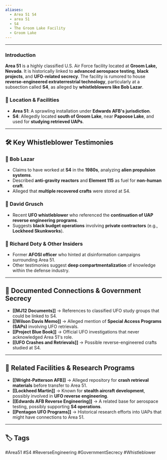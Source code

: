 ```yaml
---
aliases:
  - Area 51 S4
  - area 51
  - S4
  - The Groom Lake Facility
  - Groom Lake
---
```


---
### **Introduction**

**Area 51** is a highly classified U.S. Air Force facility located at **Groom Lake, Nevada**. It is historically linked to **advanced aerospace testing**, **black projects**, and **UFO-related secrecy**. The facility is rumored to house **reverse-engineered extraterrestrial technology**, particularly at a subsection called **S4**, as alleged by **whistleblowers like Bob Lazar**.

### **📍 Location & Facilities**

- **Area 51**: A sprawling installation under **Edwards AFB's jurisdiction**.
- **S4**: Allegedly located **south of Groom Lake**, near **Papoose Lake**, and used for **studying retrieved UAPs**.

---

## **🛠 Key Whistleblower Testimonies**

### **🔹 Bob Lazar**

- Claims to have worked at **S4** in the **1980s**, analyzing **alien propulsion systems**.
- Described **anti-gravity reactors** and **Element 115** as fuel for **non-human craft**.
- Alleged that **multiple recovered crafts** were stored at S4.

### **🔹 David Grusch**

- Recent **UFO whistleblower** who referenced the **continuation of UAP reverse engineering programs**.
- Suggests **black budget operations** involving **private contractors** (e.g., **Lockheed Skunkworks**).

### **🔹 Richard Doty & Other Insiders**

- Former **AFOSI officer** who hinted at disinformation campaigns surrounding Area 51.
- Other testimonies suggest **deep compartmentalization** of knowledge within the defense industry.

---

## **📝 Documented Connections & Government Secrecy**

- **[[MJ12 Documents]]** → References to classified UFO study groups that could be linked to S4.
- **[[Wilson Davis Memo]]** → Alleged mention of **Special Access Programs (SAPs)** involving UFO retrievals.
- **[[Project Blue Book]]** → Official UFO investigations that never acknowledged Area 51's role.
- **[[UFO Crashes and Retrievals]]** → Possible reverse-engineered crafts studied at S4.

---

## **🔗 Related Facilities & Research Programs**

- **[[Wright-Patterson AFB]]** → Alleged repository for **crash retrieval materials** before transfer to Area 51.
- **[[Lockheed Martin]]** → Known for **stealth aircraft development**, possibly involved in **UFO reverse engineering**.
- **[[Edwards AFB Reverse Engineering]]** → A related base for aerospace testing, possibly supporting **S4 operations**.
- **[[Pentagon UFO Programs]]** → Historical research efforts into UAPs that might have connections to Area 51.

---

## **🏷 Tags**

#Area51 #S4 #ReverseEngineering #GovernmentSecrecy #Whistleblower
